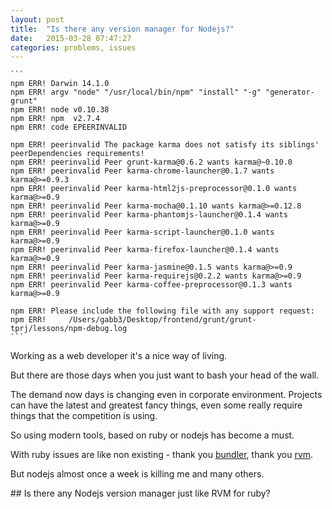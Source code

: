 ```yaml
---
layout: post
title:  "Is there any version manager for Nodejs?"
date:   2015-03-28 07:47:27
categories: problems, issues
---
```


    ```
    npm ERR! Darwin 14.1.0
    npm ERR! argv "node" "/usr/local/bin/npm" "install" "-g" "generator-grunt"
    npm ERR! node v0.10.38
    npm ERR! npm  v2.7.4
    npm ERR! code EPEERINVALID

    npm ERR! peerinvalid The package karma does not satisfy its siblings' peerDependencies requirements!
    npm ERR! peerinvalid Peer grunt-karma@0.6.2 wants karma@~0.10.0
    npm ERR! peerinvalid Peer karma-chrome-launcher@0.1.7 wants karma@>=0.9.3
    npm ERR! peerinvalid Peer karma-html2js-preprocessor@0.1.0 wants karma@>=0.9
    npm ERR! peerinvalid Peer karma-mocha@0.1.10 wants karma@>=0.12.8
    npm ERR! peerinvalid Peer karma-phantomjs-launcher@0.1.4 wants karma@>=0.9
    npm ERR! peerinvalid Peer karma-script-launcher@0.1.0 wants karma@>=0.9
    npm ERR! peerinvalid Peer karma-firefox-launcher@0.1.4 wants karma@>=0.9
    npm ERR! peerinvalid Peer karma-jasmine@0.1.5 wants karma@>=0.9
    npm ERR! peerinvalid Peer karma-requirejs@0.2.2 wants karma@>=0.9
    npm ERR! peerinvalid Peer karma-coffee-preprocessor@0.1.3 wants karma@>=0.9

    npm ERR! Please include the following file with any support request:
    npm ERR!     /Users/gabb3/Desktop/frontend/grunt/grunt-tprj/lessons/npm-debug.log
    ```

Working as a web developer it's a nice way of living.

But there are those days when you just want to bash your head of the wall.

The demand now days is changing even in corporate environment. Projects can have
the latest and greatest fancy things, even some really require things that the
competition is using.

So using modern tools, based on ruby or nodejs has become a must.

With ruby issues are like non existing - thank you [bundler](http://bundler.io/), thank you [rvm](https://rvm.io/).

But nodejs almost once a week is killing me and many others.

## Is there any Nodejs version manager just like RVM for ruby?
